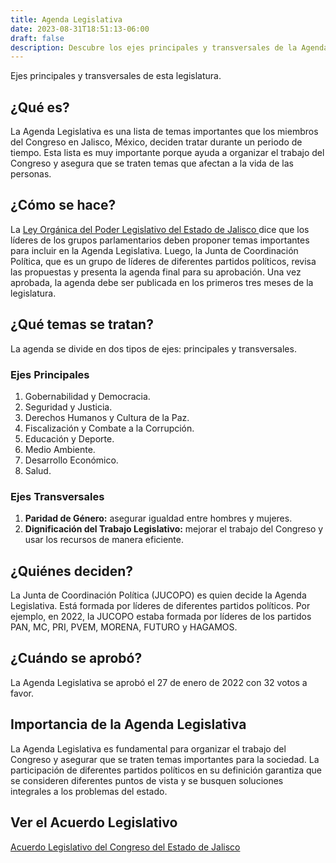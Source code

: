 ```yaml
---
title: Agenda Legislativa
date: 2023-08-31T18:51:13-06:00
draft: false
description: Descubre los ejes principales y transversales de la Agenda Legislativa LXIII del Congreso en Jalisco, México
---
```


Ejes principales y transversales de esta legislatura.
<!--more-->

## ¿Qué es?

La Agenda Legislativa es una lista de temas importantes que los miembros del Congreso en Jalisco, México, deciden tratar durante un periodo de tiempo. Esta lista es muy importante porque ayuda a organizar el trabajo del Congreso y asegura que se traten temas que afectan a la vida de las personas.

## ¿Cómo se hace?

La <a href="https://congresoweb.congresojal.gob.mx/infolej/sistemaintegral/gaceta/documentos/2.-%20Ley%20Org%C3%A1nica%20del%20Poder%20Legislativo%20del%20Estado%20de%20Jalisco.pdf" target="_blank"> Ley Orgánica del Poder Legislativo del Estado de Jalisco </a> dice que los líderes de los grupos parlamentarios deben proponer temas importantes para incluir en la Agenda Legislativa. Luego, la Junta de Coordinación Política, que es un grupo de líderes de diferentes partidos políticos, revisa las propuestas y presenta la agenda final para su aprobación. Una vez aprobada, la agenda debe ser publicada en los primeros tres meses de la legislatura.

## ¿Qué temas se tratan?

La agenda se divide en dos tipos de ejes: principales y transversales. 

### Ejes Principales

1. Gobernabilidad y Democracia.
2. Seguridad y Justicia.
3. Derechos Humanos y Cultura de la Paz.
4. Fiscalización y Combate a la Corrupción.
5. Educación y Deporte.
6. Medio Ambiente.
7. Desarrollo Económico.
8. Salud.

### Ejes Transversales

1. **Paridad de Género:** asegurar igualdad entre hombres y mujeres.
2. **Dignificación del Trabajo Legislativo:** mejorar el trabajo del Congreso y usar los recursos de manera eficiente.

## ¿Quiénes deciden?

La Junta de Coordinación Política (JUCOPO) es quien decide la Agenda Legislativa. Está formada por líderes de diferentes partidos políticos. Por ejemplo, en 2022, la JUCOPO estaba formada por líderes de los partidos PAN, MC, PRI, PVEM, MORENA, FUTURO y HAGAMOS.

## ¿Cuándo se aprobó?

La Agenda Legislativa se aprobó el 27 de enero de 2022 con 32 votos a favor.

## Importancia de la Agenda Legislativa

La Agenda Legislativa es fundamental para organizar el trabajo del Congreso y asegurar que se traten temas importantes para la sociedad. La participación de diferentes partidos políticos en su definición garantiza que se consideren diferentes puntos de vista y se busquen soluciones integrales a los problemas del estado.

## Ver el Acuerdo Legislativo
<a href="https://congresoweb.congresojal.gob.mx/infolej/agendakioskos/documentos/sistemaintegral/estados/129339.pdf" target="_blank">Acuerdo Legislativo del Congreso del Estado de Jalisco</a>

